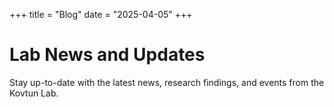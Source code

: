 +++
title = "Blog"
date = "2025-04-05"
+++

# Lab News and Updates

Stay up-to-date with the latest news, research findings, and events from the Kovtun Lab.